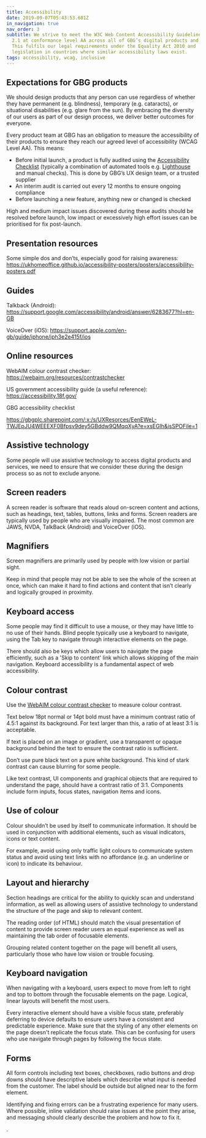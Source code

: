 ```yaml
---
title: Accessibility
date: 2019-09-07T05:43:53.681Z
in_navigation: true
nav_order: 3
subtitle: We strive to meet the W3C Web Content Accessibility Guidelines (WCAG)
  2.1 at conformance level AA across all of GBG’s digital products and services.
  This fulfils our legal requirements under the Equality Act 2010 and
  legislation in countries where similar accessibility laws exist.
tags: accessibility, wcag, inclusive
---
```

## Expectations for GBG products 

We should design products that any person can use regardless of whether they have permanent (e.g. blindness), temporary (e.g. cataracts), or situational disabilities (e.g. glare from the sun). By embracing the diversity of our users as part of our design process, we deliver better outcomes for everyone. 

Every product team at GBG has an obligation to measure the accessibility of their products to ensure they reach our agreed level of accessibility (WCAG Level AA). This means: 

* Before initial launch, a product is fully audited using the [Accessibility Checklist](https://gbgplc.sharepoint.com/:x:/s/UXResorces/Ecxuaprc1k5Oj2OmXuP2mvoBhTaKIkIvV-75EXeBOHn2IQ?e=AhbBR8) (typically a combination of automated tools e.g. [Lighthouse](https://developers.google.com/web/tools/lighthouse) and manual checks). This is done by GBG’s UX design team, or a trusted supplier 
* An interim audit is carried out every 12 months to ensure ongoing compliance 
* Before launching a new feature, anything new or changed is checked 

High and medium impact issues discovered during these audits should be resolved before launch, low impact or excessively high effort issues can be prioritised for fix post-launch. 

## Presentation resources

Some simple dos and don’ts, especially good for raising awareness: <https://ukhomeoffice.github.io/accessibility-posters/posters/accessibility-posters.pdf> 

## Guides

Talkback (Android): <https://support.google.com/accessibility/android/answer/6283677?hl=en-GB> 

VoiceOver (iOS): <https://support.apple.com/en-gb/guide/iphone/iph3e2e415f/ios> 

## Online resources

WebAIM colour contrast checker: <https://webaim.org/resources/contrastchecker> 

US government accessibility guide (a useful reference): <https://accessibility.18f.gov/>  

GBG accessibility checklist 

<https://gbgplc.sharepoint.com/:x:/s/UXResorces/EenEWeL-TWJEpJU4WEEEXF0Bfpsv9dey5GBddw9QMqqXyA?e=xsEGlh&isSPOFile=1> 

## Assistive technology

Some people will use assistive technology to access digital products and services, we need to ensure that we consider these during the design process so as not to exclude anyone. 

## Screen readers

A screen reader is software that reads aloud on-screen content and actions, such as headings, text, tables, buttons, links and forms. Screen readers are typically used by people who are visually impaired. The most common are JAWS, NVDA, TalkBack (Android) and VoiceOver (iOS). 

## Magnifiers

Screen magnifiers are primarily used by people with low vision or partial sight. 

Keep in mind that people may not be able to see the whole of the screen at once, which can make it hard to find actions and content that isn’t clearly and logically grouped in proximity. 

## Keyboard access

Some people may find it difficult to use a mouse, or they may have little to no use of their hands. Blind people typically use a keyboard to navigate, using the Tab key to navigate through interactive elements on the page. 

There should also be keys which allow users to navigate the page efficiently, such as a 'Skip to content' link which allows skipping of the main navigation. Keyboard accessibility is a fundamental aspect of web accessibility. 

## Colour contrast

Use the [WebAIM colour contrast checker](https://webaim.org/resources/contrastchecker/) to measure colour contrast.

Text below 18pt normal or 14pt bold must have a minimum contrast ratio of 4.5:1 against its background. For text larger than this, a ratio of at least 3:1 is acceptable.

If text is placed on an image or gradient, use a transparent or opaque background behind the text to ensure the contrast ratio is sufficient.

Don’t use pure black text on a pure white background. This kind of stark contrast can cause blurring for some people.

Like text contrast, UI components and graphical objects that are required to understand the page, should have a contrast ratio of 3:1. Components include form inputs, focus states, navigation items and icons. 

## Use of colour

Colour shouldn’t be used by itself to communicate information. It should be used in conjunction with additional elements, such as visual indicators, icons or text content. 

For example, avoid using only traffic light colours to communicate system status and avoid using text links with no affordance (e.g. an underline or icon) to indicate its behaviour. 

## Layout and hierarchy

Section headings are critical for the ability to quickly scan and understand information, as well as allowing users of assistive technology to understand the structure of the page and skip to relevant content. 

The reading order (of HTML) should match the visual presentation of content to provide screen reader users an equal experience as well as maintaining the tab order of focusable elements. 

Grouping related content together on the page will benefit all users, particularly those who have low vision or trouble focusing. 

## Keyboard navigation

When navigating with a keyboard, users expect to move from left to right and top to bottom through the focusable elements on the page. Logical, linear layouts will benefit the most users. 

Every interactive element should have a visible focus state, preferably deferring to device defaults to ensure users have a consistent and predictable experience. Make sure that the styling of any other elements on the page doesn't replicate the focus state. This can be confusing for users who use navigate through pages by following the focus state. 

## Forms

All form controls including text boxes, checkboxes, radio buttons and drop downs should have descriptive labels which describe what input is needed from the customer. The label should be outside but aligned near to the form element. 

Identifying and fixing errors can be a frustrating experience for many users. Where possible, inline validation should raise issues at the point they arise, and messaging should clearly describe the problem and how to fix it.

.